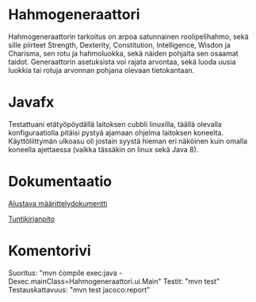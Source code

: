# Hahmogeneraattori

Hahmogeneraattorin tarkoitus on arpoa satunnainen roolipelihahmo, sekä sille piirteet Strength, Dexterity, Constitution, Intelligence, Wisdon ja Charisma, sen rotu ja hahmoluokka, sekä näiden pohjalta sen osaamat taidot. Generaattorin asetuksista voi rajata arvontaa, sekä luoda uusia luokkia tai rotuja arvonnan pohjana olevaan tietokantaan.

# Javafx

Testattuani etätyöpöydällä laitoksen cubbli linuxilla, täällä olevalla konfiguraatiolla pitäisi pystyä ajamaan ohjelma laitoksen koneelta. Käyttöliittymän ulkoasu oli jostain syystä hieman eri näköinen kuin omalla koneella ajettaessa (vaikka tässäkin on linux sekä Java 8).

# Dokumentaatio

[Alustava määrittelydokumentti](https://github.com/Fumblessi/ot-harjoitustyo/blob/master/dokumentointi/maarittelydokumentti.md)

[Tuntikirjanpito](https://github.com/Fumblessi/ot-harjoitustyo/blob/master/dokumentointi/tyoaikakirjanpito.md)

# Komentorivi

Suoritus:
"mvn ćompile exec:java -Dexec.mainClass=Hahmogeneraattori.ui.Main"
Testit:
"mvn test"
Testauskattavuus:
"mvn test jacoco:report"
